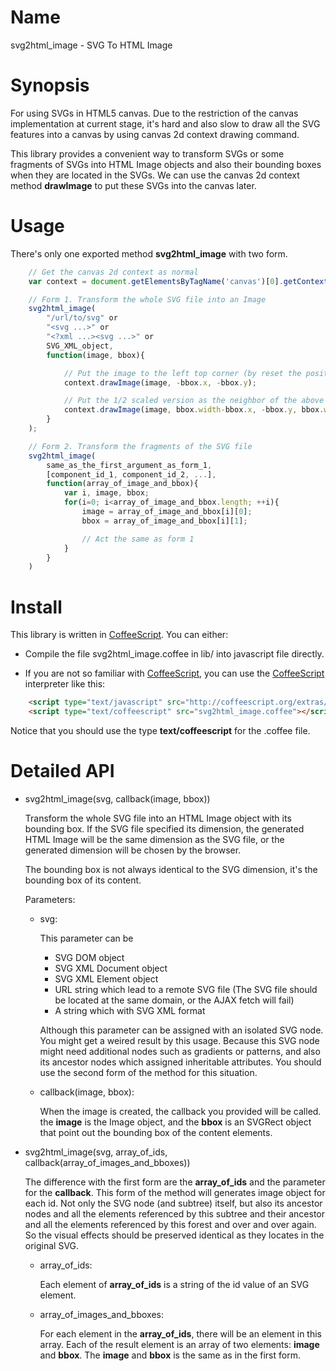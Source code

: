 Name
====

svg2html\_image - SVG To HTML Image

Synopsis
========

For using SVGs in HTML5 canvas.
Due to the restriction of the canvas implementation at current stage,
it's hard and also slow to draw all the SVG features into a canvas
by using canvas 2d context drawing command.

This library provides a convenient way to transform SVGs or
some fragments of SVGs into HTML Image objects and also
their bounding boxes when they are located in the SVGs.
We can use the canvas 2d context method **drawImage** to
put these SVGs into the canvas later.

Usage
=====

There's only one exported method **svg2html_image** with two form.

``` javascript
    // Get the canvas 2d context as normal
    var context = document.getElementsByTagName('canvas')[0].getContext('2d');

    // Form 1. Transform the whole SVG file into an Image
    svg2html_image(
        "/url/to/svg" or
        "<svg ...>" or
        "<?xml ...><svg ...>" or
        SVG_XML_object,
        function(image, bbox){

            // Put the image to the left top corner (by reset the position of the bounding box)
            context.drawImage(image, -bbox.x, -bbox.y);

            // Put the 1/2 scaled version as the neighbor of the above one
            context.drawImage(image, bbox.width-bbox.x, -bbox.y, bbox.width/2, bbox.height/2);
        }
    );

    // Form 2. Transform the fragments of the SVG file
    svg2html_image(
        same_as_the_first_argument_as_form_1,
        [component_id_1, component_id_2, ...],
        function(array_of_image_and_bbox){
            var i, image, bbox;
            for(i=0; i<array_of_image_and_bbox.length; ++i){
                image = array_of_image_and_bbox[i][0];
                bbox = array_of_image_and_bbox[i][1];

                // Act the same as form 1
            }
        }
    )
```

Install
=======

This library is written in [CoffeeScript][].
You can either:

+ Compile the file svg2html\_image.coffee in lib/ into javascript file
  directly.

+ If you are not so familiar with [CoffeeScript][], you can use
  the [CoffeeScript][] interpreter like this:

``` html
    <script type="text/javascript" src="http://coffeescript.org/extras/coffee-script.js"></script>
    <script type="text/coffeescript" src="svg2html_image.coffee"></script>
```

  Notice that you should use the type **text/coffeescript** for the .coffee file.

[CoffeeScript]: http://coffeescript.org/

Detailed API
============

+ svg2html\_image(svg, callback(image, bbox))

  Transform the whole SVG file into an HTML Image object with its bounding box.
  If the SVG file specified its dimension, the generated HTML Image will be the same
  dimension as the SVG file, or the generated dimension will be chosen by the browser.

  The bounding box is not always identical to the SVG dimension,
  it's the bounding box of its content.

  Parameters:

  - svg:

    This parameter can be
    * SVG DOM object
    * SVG XML Document object
    * SVG XML Element object
    * URL string which lead to a remote SVG file
      (The SVG file should be located at the same domain, or the AJAX fetch will fail)
    * A string which with SVG XML format

    Although this parameter can be assigned with an isolated SVG node.
    You might get a weired result by this usage. Because this SVG node might need
    additional nodes such as gradients or patterns, and also its ancestor nodes
    which assigned inheritable attributes. You should use the second form of
    the method for this situation.

  - callback(image, bbox):

    When the image is created, the callback you provided will be called.
    the **image** is the Image object, and the **bbox** is an SVGRect object
    that point out the bounding box of the content elements.

+ svg2html\_image(svg, array\_of\_ids, callback(array\_of\_images\_and\_bboxes))

  The difference with the first form are the **array\_of\_ids** and the parameter for the **callback**.
  This form of the method will generates image object for each id.
  Not only the SVG node (and subtree) itself, but also its ancestor nodes and
  all the elements referenced by this subtree and their ancestor 
  and all the elements referenced by this forest and over and over again.
  So the visual effects should be preserved identical as they locates in the original SVG.

  - array\_of\_ids:

    Each element of **array\_of\_ids** is a string of the id value of an SVG element.

  - array\_of\_images\_and\_bboxes:

    For each element in the **array\_of\_ids**, there will be an element in this array.
    Each of the result element is an array of two elements: **image** and **bbox**.
    The **image** and **bbox** is the same as in the first form.

